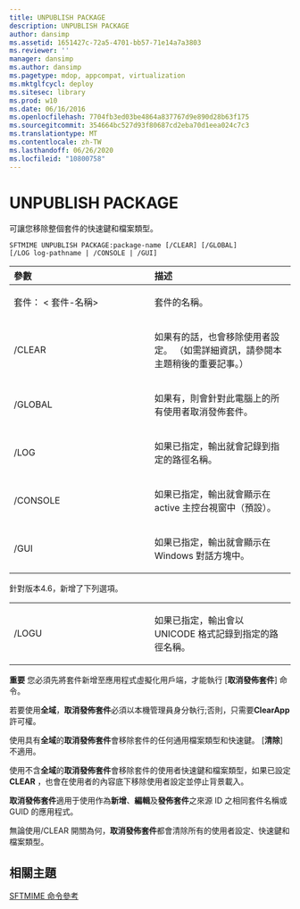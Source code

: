 ```yaml
---
title: UNPUBLISH PACKAGE
description: UNPUBLISH PACKAGE
author: dansimp
ms.assetid: 1651427c-72a5-4701-bb57-71e14a7a3803
ms.reviewer: ''
manager: dansimp
ms.author: dansimp
ms.pagetype: mdop, appcompat, virtualization
ms.mktglfcycl: deploy
ms.sitesec: library
ms.prod: w10
ms.date: 06/16/2016
ms.openlocfilehash: 7704fb3ed03be4864a837767d9e890d28b63f175
ms.sourcegitcommit: 354664bc527d93f80687cd2eba70d1eea024c7c3
ms.translationtype: MT
ms.contentlocale: zh-TW
ms.lasthandoff: 06/26/2020
ms.locfileid: "10800758"
---
```

# UNPUBLISH PACKAGE


可讓您移除整個套件的快速鍵和檔案類型。

`SFTMIME UNPUBLISH PACKAGE:package-name [/CLEAR] [/GLOBAL]                 [/LOG log-pathname | /CONSOLE | /GUI]`

<table>
<colgroup>
<col width="50%" />
<col width="50%" />
</colgroup>
<thead>
<tr class="header">
<th align="left">參數</th>
<th align="left">描述</th>
</tr>
</thead>
<tbody>
<tr class="odd">
<td align="left"><p>套件： &lt; 套件-名稱&gt;</p></td>
<td align="left"><p>套件的名稱。</p></td>
</tr>
<tr class="even">
<td align="left"><p>/CLEAR</p></td>
<td align="left"><p>如果有的話，也會移除使用者設定。 （如需詳細資訊，請參閱本主題稍後的重要記事。）</p></td>
</tr>
<tr class="odd">
<td align="left"><p>/GLOBAL</p></td>
<td align="left"><p>如果有，則會針對此電腦上的所有使用者取消發佈套件。</p></td>
</tr>
<tr class="even">
<td align="left"><p>/LOG</p></td>
<td align="left"><p>如果已指定，輸出就會記錄到指定的路徑名稱。</p></td>
</tr>
<tr class="odd">
<td align="left"><p>/CONSOLE</p></td>
<td align="left"><p>如果已指定，輸出就會顯示在 active 主控台視窗中（預設）。</p></td>
</tr>
<tr class="even">
<td align="left"><p>/GUI</p></td>
<td align="left"><p>如果已指定，輸出就會顯示在 Windows 對話方塊中。</p></td>
</tr>
</tbody>
</table>

 

針對版本4.6，新增了下列選項。

<table>
<colgroup>
<col width="50%" />
<col width="50%" />
</colgroup>
<tbody>
<tr class="odd">
<td align="left"><p>/LOGU</p></td>
<td align="left"><p>如果已指定，輸出會以 UNICODE 格式記錄到指定的路徑名稱。</p></td>
</tr>
</tbody>
</table>

 

**重要** 您必須先將套件新增至應用程式虛擬化用戶端，才能執行 [**取消發佈套件**] 命令。

若要使用**全域**，**取消發佈套件**必須以本機管理員身分執行;否則，只需要**ClearApp**許可權。

使用具有**全域**的**取消發佈套件**會移除套件的任何通用檔案類型和快速鍵。 [**清除**] 不適用。

使用不含**全域**的**取消發佈套件**會移除套件的使用者快速鍵和檔案類型，如果已設定**CLEAR** ，也會在使用者的內容底下移除使用者設定並停止背景載入。

**取消發佈套件**適用于使用作為**新增**、**編輯**及**發佈套件**之來源 ID 之相同套件名稱或 GUID 的應用程式。

無論使用/CLEAR 開關為何，**取消發佈套件**都會清除所有的使用者設定、快速鍵和檔案類型。

 

## 相關主題


[SFTMIME 命令參考](sftmime--command-reference.md)

 

 





